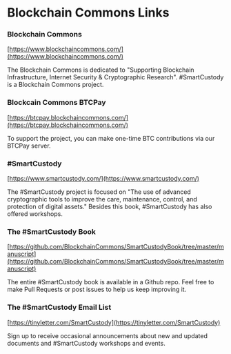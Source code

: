 # Blockchain Commons Links

### Blockchain Commons
[https://www.blockchaincommons.com/](https://www.blockchaincommons.com/)

The Blockchain Commons is dedicated to "Supporting Blockchain Infrastructure, Internet Security & Cryptographic Research". #SmartCustody is a Blockchain Commons project.

### Blockcain Commons BTCPay
[https://btcpay.blockchaincommons.com/](https://btcpay.blockchaincommons.com/)

To support the project, you can make one-time BTC contributions via our BTCPay server.

### #SmartCustody
[https://www.smartcustody.com/](https://www.smartcustody.com/)

The #SmartCustody project is focused on "The use of advanced cryptographic tools to improve the care, maintenance, control, and protection of digital assets." Besides this book, #SmartCustody has also offered workshops.

### The #SmartCustody Book
[https://github.com/BlockchainCommons/SmartCustodyBook/tree/master/manuscript](https://github.com/BlockchainCommons/SmartCustodyBook/tree/master/manuscript)

The entire #SmartCustody book is available in a Github repo. Feel free to make Pull Requests or post issues to help us keep improving it.

### The #SmartCustody Email List
[https://tinyletter.com/SmartCustody](https://tinyletter.com/SmartCustody)

Sign up to receive occasional announcements about new and updated documents and #SmartCustody workshops and events.
